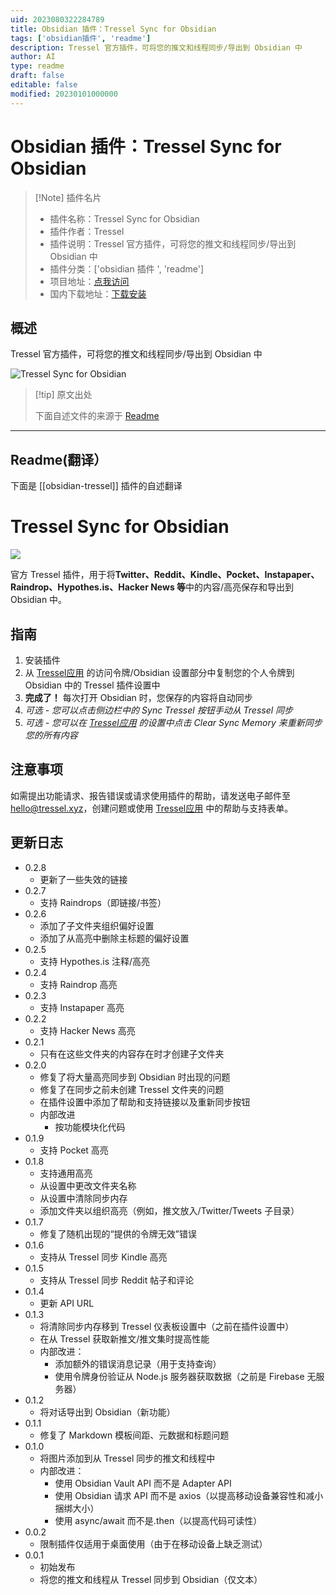 ```yaml
---
uid: 2023080322284789
title: Obsidian 插件：Tressel Sync for Obsidian
tags: ['obsidian插件', 'readme']
description: Tressel 官方插件，可将您的推文和线程同步/导出到 Obsidian 中
author: AI
type: readme
draft: false
editable: false
modified: 20230101000000
---
```


# Obsidian 插件：Tressel Sync for Obsidian

> [!Note] 插件名片
> - 插件名称：Tressel Sync for Obsidian
> - 插件作者：Tressel
> - 插件说明：Tressel 官方插件，可将您的推文和线程同步/导出到 Obsidian 中
> - 插件分类：['obsidian 插件 ', 'readme']
> - 项目地址：[点我访问](https://github.com/tresselteam/obsidian-tressel)
> - 国内下载地址：[下载安装](https://pkmer.cn/products/plugin/pluginMarket/?obsidian-tressel)

## 概述

Tressel 官方插件，可将您的推文和线程同步/导出到 Obsidian 中

![Tressel Sync for Obsidian](https://cdn.pkmer.cn/covers/obsidian-tressel.png!pkmer)

> [!tip] 原文出处
>
>下面自述文件的来源于 [Readme](https://ghproxy.net/https://raw.githubusercontent.com/tresselteam/obsidian-tressel/master/README.md)

---

## Readme(翻译）

下面是 [[obsidian-tressel]] 插件的自述翻译

# Tressel Sync for Obsidian

![](https://tressel.xyz/open-graph-image.png)

官方 Tressel 插件，用于将**Twitter、Reddit、Kindle、Pocket、Instapaper、Raindrop、Hypothes.is、Hacker News 等**中的内容/高亮保存和导出到 Obsidian 中。

## 指南

1. 安装插件
2. 从 [Tressel应用](https://app.tressel.xyz) 的访问令牌/Obsidian 设置部分中复制您的个人令牌到 Obsidian 中的 Tressel 插件设置中
3. **完成了！** 每次打开 Obsidian 时，您保存的内容将自动同步
4. *可选 - 您可以点击侧边栏中的 Sync Tressel 按钮手动从 Tressel 同步*
5. *可选 - 您可以在 [Tressel应用](https://app.tressel.xyz) 的设置中点击 Clear Sync Memory 来重新同步您的所有内容*

## 注意事项

如需提出功能请求、报告错误或请求使用插件的帮助，请发送电子邮件至 hello@tressel.xyz，创建问题或使用 [Tressel应用](https://app.tressel.xyz) 中的帮助与支持表单。

## 更新日志

- 0.2.8
  - 更新了一些失效的链接
- 0.2.7
  - 支持 Raindrops（即链接/书签）
- 0.2.6
  - 添加了子文件夹组织偏好设置
  - 添加了从高亮中删除主标题的偏好设置
- 0.2.5
  - 支持 Hypothes.is 注释/高亮
- 0.2.4
  - 支持 Raindrop 高亮
- 0.2.3
  - 支持 Instapaper 高亮
- 0.2.2
  - 支持 Hacker News 高亮
- 0.2.1
  - 只有在这些文件夹的内容存在时才创建子文件夹
- 0.2.0
  - 修复了将大量高亮同步到 Obsidian 时出现的问题
  - 修复了在同步之前未创建 Tressel 文件夹的问题
  - 在插件设置中添加了帮助和支持链接以及重新同步按钮
  - 内部改进
    - 按功能模块化代码
- 0.1.9
  - 支持 Pocket 高亮
- 0.1.8
  - 支持通用高亮
  - 从设置中更改文件夹名称
  - 从设置中清除同步内存
  - 添加文件夹以组织高亮（例如，推文放入/Twitter/Tweets 子目录）
- 0.1.7
  - 修复了随机出现的“提供的令牌无效”错误
- 0.1.6
  - 支持从 Tressel 同步 Kindle 高亮
- 0.1.5
  - 支持从 Tressel 同步 Reddit 帖子和评论
- 0.1.4
  - 更新 API URL
- 0.1.3
  - 将清除同步内存移到 Tressel 仪表板设置中（之前在插件设置中）
  - 在从 Tressel 获取新推文/推文集时提高性能
  - 内部改进：
    - 添加额外的错误消息记录（用于支持查询）
    - 使用令牌身份验证从 Node.js 服务器获取数据（之前是 Firebase 无服务器）
- 0.1.2
  - 将对话导出到 Obsidian（新功能）
- 0.1.1
  - 修复了 Markdown 模板间距、元数据和标题问题
- 0.1.0
  - 将图片添加到从 Tressel 同步的推文和线程中
  - 内部改进：
    - 使用 Obsidian Vault API 而不是 Adapter API
    - 使用 Obsidian 请求 API 而不是 axios（以提高移动设备兼容性和减小捆绑大小）
    - 使用 async/await 而不是.then（以提高代码可读性）
- 0.0.2
  - 限制插件仅适用于桌面使用（由于在移动设备上缺乏测试）
- 0.0.1
  - 初始发布
  - 将您的推文和线程从 Tressel 同步到 Obsidian（仅文本）



